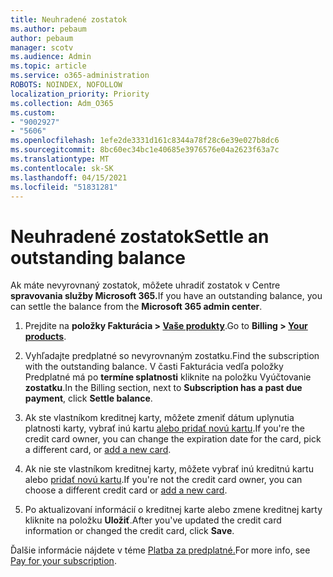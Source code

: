 ```yaml
---
title: Neuhradené zostatok
ms.author: pebaum
author: pebaum
manager: scotv
ms.audience: Admin
ms.topic: article
ms.service: o365-administration
ROBOTS: NOINDEX, NOFOLLOW
localization_priority: Priority
ms.collection: Adm_O365
ms.custom:
- "9002927"
- "5606"
ms.openlocfilehash: 1efe2de3331d161c8344a78f28c6e39e027b8dc6
ms.sourcegitcommit: 8bc60ec34bc1e40685e3976576e04a2623f63a7c
ms.translationtype: MT
ms.contentlocale: sk-SK
ms.lasthandoff: 04/15/2021
ms.locfileid: "51831281"
---
```

# <a name="settle-an-outstanding-balance"></a><span data-ttu-id="964c6-102">Neuhradené zostatok</span><span class="sxs-lookup"><span data-stu-id="964c6-102">Settle an outstanding balance</span></span>

<span data-ttu-id="964c6-103">Ak máte nevyrovnaný zostatok, môžete uhradiť zostatok v Centre **spravovania služby Microsoft 365.**</span><span class="sxs-lookup"><span data-stu-id="964c6-103">If you have an outstanding balance, you can settle the balance from the **Microsoft 365 admin center**.</span></span>

1. <span data-ttu-id="964c6-104">Prejdite na **položky Fakturácia > [Vaše produkty](https://go.microsoft.com/fwlink/p/?linkid=842054)**.</span><span class="sxs-lookup"><span data-stu-id="964c6-104">Go to **Billing > [Your products](https://go.microsoft.com/fwlink/p/?linkid=842054)**.</span></span>

2. <span data-ttu-id="964c6-105">Vyhľadajte predplatné so nevyrovnaným zostatku.</span><span class="sxs-lookup"><span data-stu-id="964c6-105">Find the subscription with the outstanding balance.</span></span> <span data-ttu-id="964c6-106">V časti Fakturácia vedľa položky Predplatné má po **termíne splatnosti** kliknite na položku Vyúčtovanie **zostatku**.</span><span class="sxs-lookup"><span data-stu-id="964c6-106">In the Billing section, next to **Subscription has a past due payment**, click **Settle balance**.</span></span>

3. <span data-ttu-id="964c6-107">Ak ste vlastníkom kreditnej karty, môžete zmeniť dátum uplynutia platnosti karty, vybrať inú kartu [alebo pridať novú kartu](https://docs.microsoft.com/microsoft-365/commerce/billing-and-payments/manage-payment-methods?view=o365-worldwide).</span><span class="sxs-lookup"><span data-stu-id="964c6-107">If you're the credit card owner, you can change the expiration date for the card, pick a different card, or [add a new card](https://docs.microsoft.com/microsoft-365/commerce/billing-and-payments/manage-payment-methods?view=o365-worldwide).</span></span>

4. <span data-ttu-id="964c6-108">Ak nie ste vlastníkom kreditnej karty, môžete vybrať inú kreditnú kartu alebo [pridať novú kartu](https://docs.microsoft.com/microsoft-365/commerce/billing-and-payments/manage-payment-methods?view=o365-worldwide).</span><span class="sxs-lookup"><span data-stu-id="964c6-108">If you're not the credit card owner, you can choose a different credit card or [add a new card](https://docs.microsoft.com/microsoft-365/commerce/billing-and-payments/manage-payment-methods?view=o365-worldwide).</span></span>

5. <span data-ttu-id="964c6-109">Po aktualizovaní informácií o kreditnej karte alebo zmene kreditnej karty kliknite na položku **Uložiť**.</span><span class="sxs-lookup"><span data-stu-id="964c6-109">After you've updated the credit card information or changed the credit card, click **Save**.</span></span>

<span data-ttu-id="964c6-110">Ďalšie informácie nájdete v téme [Platba za predplatné.](https://docs.microsoft.com/microsoft-365/commerce/billing-and-payments/pay-for-your-subscription?view=o365-worldwide)</span><span class="sxs-lookup"><span data-stu-id="964c6-110">For more info, see [Pay for your subscription](https://docs.microsoft.com/microsoft-365/commerce/billing-and-payments/pay-for-your-subscription?view=o365-worldwide).</span></span>
